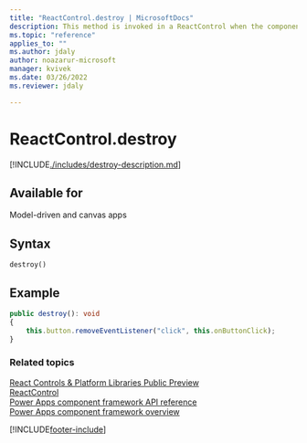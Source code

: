 ```yaml
---
title: "ReactControl.destroy | MicrosoftDocs"
description: This method is invoked in a ReactControl when the component is to be removed from the DOM tree. Use it for the cleanup and to release any memory that the component is using.
ms.topic: "reference"
applies_to: ""
ms.author: jdaly
author: noazarur-microsoft
manager: kvivek
ms.date: 03/26/2022
ms.reviewer: jdaly

---
```

# ReactControl.destroy

[!INCLUDE[./includes/destroy-description.md](./includes/destroy-description.md)]

## Available for 

Model-driven and canvas apps

## Syntax

`destroy()`

## Example

```TypeScript
public destroy(): void
{
    this.button.removeEventListener("click", this.onButtonClick);
}
```

### Related topics

[React Controls & Platform Libraries Public Preview](../../react-controls-platform-libraries.md)<br />
[ReactControl](../react-control.md)<br/>
[Power Apps component framework API reference](../../reference/index.md)<br/>
[Power Apps component framework overview](../../overview.md)


[!INCLUDE[footer-include](../../../../includes/footer-banner.md)]